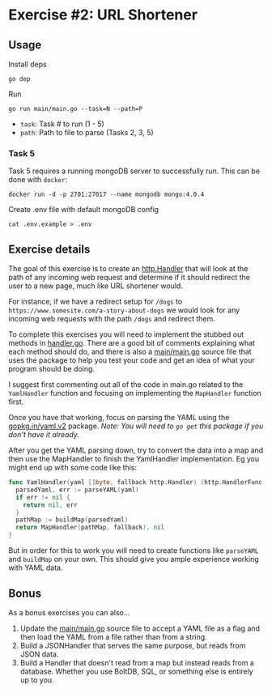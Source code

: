 # Exercise #2: URL Shortener

## Usage
Install deps 

`go dep`

Run 

`go run main/main.go --task=N --path=P`
  - `task`: Task # to run (1 - 5)
  - `path`: Path to file to parse (Tasks 2, 3, 5)
  
 ### Task 5
 Task 5 requires a running mongoDB server to successfully run. This can be done with `docker`:
 
 `docker run -d -p 2701:27017 --name mongodb mongo:4.0.4` 
 
 Create .env file with default mongoDB config

`cat .env.example > .env`


## Exercise details

The goal of this exercise is to create an [http.Handler](https://golang.org/pkg/net/http/#Handler) that will look at the path of any incoming web request and determine if it should redirect the user to a new page, much like URL shortener would.

For instance, if we have a redirect setup for `/dogs` to `https://www.somesite.com/a-story-about-dogs` we would look for any incoming web requests with the path `/dogs` and redirect them.

To complete this exercises you will need to implement the stubbed out methods in [handler.go](https://github.com/gophercises/urlshort/blob/master/handler.go). There are a good bit of comments explaining what each method should do, and there is also a [main/main.go](https://github.com/gophercises/urlshort/blob/master/main/main.go) source file that uses the package to help you test your code and get an idea of what your program should be doing.

I suggest first commenting out all of the code in main.go related to the `YamlHandler` function and focusing on implementing the `MapHandler` function first.

Once you have that working, focus on parsing the YAML using the [gopkg.in/yaml.v2](https://godoc.org/gopkg.in/yaml.v2) package. *Note: You will need to `go get` this package if you don't have it already.*

After you get the YAML parsing down, try to convert the data into a map and then use the MapHandler to finish the YamlHandler implementation. Eg you might end up with some code like this:

```go
func YamlHandler(yaml []byte, fallback http.Handler) (http.HandlerFunc, error) {
  parsedYaml, err := parseYAML(yaml)
  if err != nil {
    return nil, err
  }
  pathMap := buildMap(parsedYaml)
  return MapHandler(pathMap, fallback), nil
}
```

But in order for this to work you will need to create functions like `parseYAML` and `buildMap` on your own. This should give you ample experience working with YAML data.


## Bonus

As a bonus exercises you can also...

1. Update the [main/main.go](https://github.com/gophercises/urlshort/blob/master/main/main.go) source file to accept a YAML file as a flag and then load the YAML from a file rather than from a string.
2. Build a JSONHandler that serves the same purpose, but reads from JSON data.
3. Build a Handler that doesn't read from a map but instead reads from a database. Whether you use BoltDB, SQL, or something else is entirely up to you.
